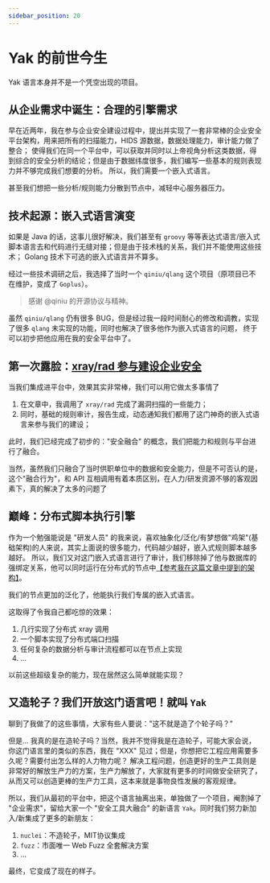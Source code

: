 ```yaml
---
sidebar_position: 20
---
```


# Yak 的前世今生

Yak 语言本身并不是一个凭空出现的项目。

## 从企业需求中诞生：合理的引擎需求

早在近两年，我在参与企业安全建设过程中，提出并实现了一套非常棒的企业安全平台架构，用来把所有的扫描能力，HIDS 源数据，数据处理能力，审计能力做了整合；
使得我们在同一个平台中，可以获取并同时以上帝视角分析这类数据，得到综合的安全分析的结论；但是由于数据纬度很多，我们编写一些基本的规则表现力并不够完成我们想要的分析。
所以，我们需要一个嵌入式语言。

甚至我们想把一些分析/规则能力分散到节点中，减轻中心服务器压力。

## 技术起源：嵌入式语言演变

如果是 Java 的话，这事儿很好解决，我们甚至有 `groovy` 等等表达式语言/嵌入式脚本语言去和代码进行无缝对接；但是由于技术栈的关系，我们并不能使用这些技术；
Golang 技术下可选的嵌入式语言并不算多。

经过一些技术调研之后，我选择了当时一个 `qiniu/qlang` 这个项目（原项目已不在维护，变成了 `Goplus`）。

> 感谢 @qiniu 的开源协议与精神。

虽然 `qiniu/qlang` 仍有很多 BUG，但是经过我一段时间耐心的修改和调教，实现了很多 `qlang` 未实现的功能，同时也解决了很多他作为嵌入式语言的问题，
终于可以初步把他应用在我的安全平台中了。

## 第一次露脸：[xray/rad 参与建设企业安全](https://mp.weixin.qq.com/s/eUbzDhebs5luMk64o2k1Pw)

当我们集成进平台中，效果其实非常棒，我们可以用它做太多事情了

1. 在文章中，我调用了 `xray/rad` 完成了漏洞扫描的一些能力；
1. 同时，基础的规则审计，报告生成，动态通知我们都用了这门神奇的嵌入式语言来参与我们的建设；

此时，我们已经完成了初步的："安全融合" 的概念，我们把能力和规则与平台进行了融合。

当然，虽然我们只融合了当时供职单位中的数据和安全能力，但是不可否认的是，这个"融合行为"，和 API 互相调用有着本质区别，在人力/研发资源不够的客观因素下，真的解决了太多的问题了

## 巅峰：分布式脚本执行引擎

作为一个勉强能说是 "研发人员" 的我来说，喜欢抽象化/泛化/有梦想做"鸡架"(基础架构)的人来说，其实上面说的很多能力，代码越少越好，嵌入式规则脚本越多越好。
所以，我们又对这门嵌入式语言进行了审计，我们移除掉了他与数据库的强绑定关系，他可以同时运行在分布式的节点中[【参考我在这篇文章中提到的架构】](https://mp.weixin.qq.com/s/3chbrQxqTsg1X68B8fHwzw)。

我们的节点更加的泛化了，他能执行我们专属的嵌入式语言。

这取得了令我自己都吃惊的效果：

1. 几行实现了分布式 xray 调用
1. 一个脚本实现了分布式端口扫描
1. 任何复杂的数据分析与审计流程都可以在节点上实现
1. ...

以前这些超级复杂的能力，现在居然这么简单就能实现？

## 又造轮子？我们开放这门语言吧！就叫 `Yak`

聊到了我做了的这些事情，大家有些人要说："这不就是造了个轮子吗？"

但是... 我真的是在造轮子吗？当然，我并不觉得我是在造轮子，可能大家会说，你这门语言里的类似的东西，我在 "XXX" 见过；但是，你想把它工程应用需要多久呢？需要付出怎么样的人力物力呢？
解决工程问题，创造更好的生产工具则是非常好的解放生产力的方案，生产力解放了，大家就有更多的时间做安全研究了，从而又可以创造更棒的生产力工具，这本来就是事物良性发展的客观规律。

所以，我们从最初的平台中，把这个语言抽离出来，单独做了一个项目，阉割掉了 "企业需求"，留给大家一个 "安全工具大融合" 的新语言 `Yak`。同时我们努力新加入/新集成了更多的新朋友：

1. `nuclei`：不造轮子，MIT协议集成
1. `fuzz`：市面唯一 Web Fuzz 全套解决方案
1. ...

最终，它变成了现在的样子。





